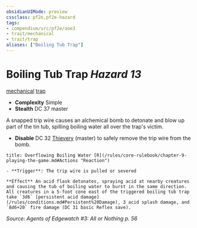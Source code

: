 ```yaml
---
obsidianUIMode: preview
cssclass: pf2e,pf2e-hazard
tags:
- compendium/src/pf2e/aoe3
- trait/mechanical
- trait/trap
aliases: ["Boiling Tub Trap"]
---
```

# Boiling Tub Trap *Hazard 13*  
[mechanical](/rules/traits/mechanical.md)  [trap](/rules/traits/trap.md)  

- **Complexity** Simple
- **Stealth** DC 37 master  

A snapped trip wire causes an alchemical bomb to detonate and blow up part of the tin tub, spilling boiling water all over the trap's victim.

- **Disable** DC 32 [Thievery](/compendium/skills.md#Thievery) (master) to safely remove the trip wire from the bomb.  
     
```ad-embed-ability
title: Overflowing Boiling Water [R](/rules/core-rulebook/chapter-9-playing-the-game.md#Actions "Reaction")

- **Trigger**: The trip wire is pulled or severed

**Effect** An acid flask detonates, spraying acid at nearby creatures and causing the tub of boiling water to burst in the same direction. All creatures in a 5-foot cone east of the triggered boiling tub trap take `3d6` [persistent acid damage](/rules/conditions.md#Persistent%20Damage), 3 acid splash damage, and `8d6+20` fire damage (DC 31 basic Reflex save).
```

*Source: Agents of Edgewatch #3: All or Nothing p. 56*
